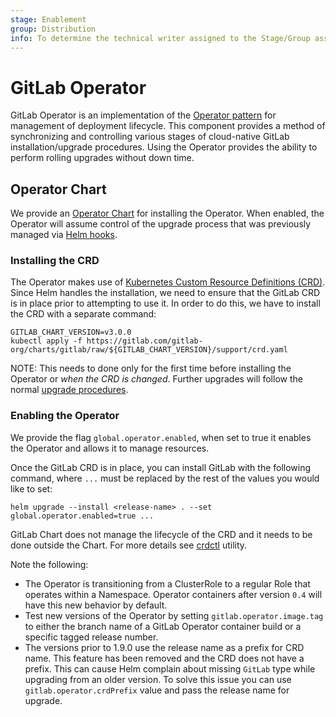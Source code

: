 ```yaml
---
stage: Enablement
group: Distribution
info: To determine the technical writer assigned to the Stage/Group associated with this page, see https://about.gitlab.com/handbook/engineering/ux/technical-writing/#designated-technical-writers
---
```


# GitLab Operator

GitLab Operator is an implementation of the [Operator pattern](https://coreos.com/blog/introducing-operators.html)
for management of deployment lifecycle. This component provides a method of synchronizing and controlling various
stages of cloud-native GitLab installation/upgrade procedures. Using the Operator provides the ability to perform
rolling upgrades without down time.

## Operator Chart

We provide an [Operator Chart](https://gitlab.com/gitlab-org/charts/gitlab/tree/master/charts/gitlab/charts/operator)
for installing the Operator. When enabled, the Operator will assume control of the upgrade process that was previously
managed via [Helm hooks](https://helm.sh/docs/topics/charts_hooks/).

### Installing the CRD

The Operator makes use of [Kubernetes Custom Resource Definitions (CRD)](https://kubernetes.io/docs/concepts/extend-kubernetes/api-extension/custom-resources/#customresourcedefinitions).
Since Helm handles the installation, we need to ensure that the GitLab CRD is in place prior to attempting to use it.
In order to do this, we have to install the CRD with a separate command:

```shell
GITLAB_CHART_VERSION=v3.0.0
kubectl apply -f https://gitlab.com/gitlab-org/charts/gitlab/raw/${GITLAB_CHART_VERSION}/support/crd.yaml
```

NOTE:
This needs to done only for the first time before installing the Operator or _when the CRD is changed_.
Further upgrades will follow the normal [upgrade procedures](upgrade.md).

### Enabling the Operator

We provide the flag `global.operator.enabled`, when set to true it enables the Operator and allows it to manage
resources.

Once the GitLab CRD is in place, you can install GitLab with the following command, where `...` must be replaced by
the rest of the values you would like to set:

```shell
helm upgrade --install <release-name> . --set global.operator.enabled=true ...
```

GitLab Chart does not manage the lifecycle of the CRD and it needs to be done outside the Chart. For more details see
[crdctl](crdctl.md) utility.

Note the following:

- The Operator is transitioning from a ClusterRole to a regular Role that operates within a
  Namespace. Operator containers after version `0.4` will have this new behavior by default.
- Test new versions of the Operator by setting `gitlab.operator.image.tag` to either the branch name
  of a GitLab Operator container build or a specific tagged release number.
- The versions prior to 1.9.0 use the release name as a prefix for CRD name. This feature has been
  removed and the CRD does not have a prefix. This can cause Helm complain about missing `GitLab`
  type while upgrading from an older version. To solve this issue you can use
  `gitlab.operator.crdPrefix` value and pass the release name for upgrade.
